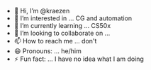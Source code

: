- 👋 Hi, I’m @kraezen
- 👀 I’m interested in ... CG and automation
- 🌱 I’m currently learning ... CS50x
- 💞️ I’m looking to collaborate on ...
- 📫 How to reach me ... don't
- 😄 Pronouns: ... he/him
- ⚡ Fun fact: ... I have no idea what I am doing

<!---
kraezen/kraezen is a ✨ special ✨ repository because its `README.md` (this file) appears on your GitHub profile.
You can click the Preview link to take a look at your changes.
--->

